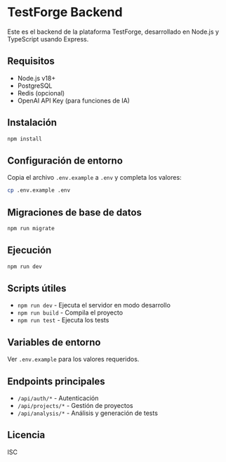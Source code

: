 # TestForge Backend

Este es el backend de la plataforma TestForge, desarrollado en Node.js y TypeScript usando Express.

## Requisitos
- Node.js v18+
- PostgreSQL
- Redis (opcional)
- OpenAI API Key (para funciones de IA)

## Instalación
```bash
npm install
```

## Configuración de entorno
Copia el archivo `.env.example` a `.env` y completa los valores:
```bash
cp .env.example .env
```

## Migraciones de base de datos
```bash
npm run migrate
```

## Ejecución
```bash
npm run dev
```

## Scripts útiles
- `npm run dev` - Ejecuta el servidor en modo desarrollo
- `npm run build` - Compila el proyecto
- `npm run test` - Ejecuta los tests

## Variables de entorno
Ver `.env.example` para los valores requeridos.

## Endpoints principales
- `/api/auth/*` - Autenticación
- `/api/projects/*` - Gestión de proyectos
- `/api/analysis/*` - Análisis y generación de tests

## Licencia
ISC
